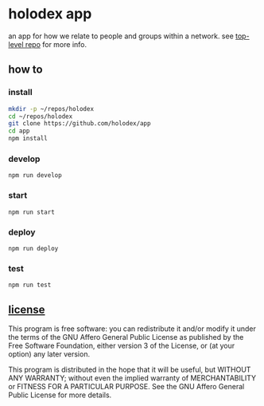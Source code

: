 # holodex app

an app for how we relate to people and groups within a network. see [top-level repo](https://github.com/open-app/holodex) for more info.

## how to

### install

```bash
mkdir -p ~/repos/holodex
cd ~/repos/holodex
git clone https://github.com/holodex/app
cd app
npm install
```

### develop

```
npm run develop
```

### start

```
npm run start
```

### deploy

```
npm run deploy
```

### test

```
npm run test
```

## [license](./LICENSE)

This program is free software: you can redistribute it and/or modify
it under the terms of the GNU Affero General Public License as published by
the Free Software Foundation, either version 3 of the License, or
(at your option) any later version.

This program is distributed in the hope that it will be useful,
but WITHOUT ANY WARRANTY; without even the implied warranty of
MERCHANTABILITY or FITNESS FOR A PARTICULAR PURPOSE.  See the
GNU Affero General Public License for more details.
